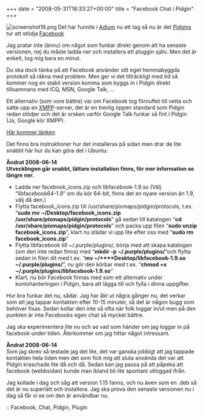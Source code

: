 +++
date = "2008-05-31T16:33:27+00:00"
title = "Facebook Chat i Pidgin"
+++

<img src="/images/2008/05/screenshot19.png" title="screenshot19.png" alt="screenshot19.png" align="left" />Det har funnits i [Adium][1] nu ett tag så nu är det [Pidgins][2] tur att stödja [Facebook][3]

Jag pratar inte (ännu) om något som funkar direkt genom att ha senaste versionen, nej du måste ladda ner och installera ett pluggin själv. Men det är enkelt, tog mig bara en minut.

Du ska dock tänka på att Facebook använder sitt eget hemmabyggda protokoll så räkna med problem. Men ger vi det tillräckligt med tid så kommer nog en stabil version komma som byggs in i Pidgin direkt tillsammans med ICQ, MSN, Google Talk, &#8230;

Ett alternativ (som vore bättre) var om Facebook tog förnuftet till vetta och satte upp en [XMPP][4]-server, det är en trevlig öppen standard som Pidgin redan stödjer och det är orsken varför Google Talk funkar så fint i Pidgin (Ja, Google kör XMPP).

[Här kommer länken][5]

Det finns bra instruktioner hur det installeras på sidan men drar de lite snabbt här hur du kan göra det i Ubuntu:

**Ändrat 2008-06-14  
Utvecklingen går snabbt, lättare installation finns, för mer information se längre ner.**

*   Ladda ner facebook_icons.zip och libfacebook-1.9.so (Välj &#8220;libfacebook64-1.9&#8243; om du kör 64-bit, finns det en nyare version än 1.9, välj då den.)
*   Flytta facebook_icons.zip till /usr/share/pixmaps/pidgin/protocols, t.ex. &#8220;**sudo mv ~/Desktop/facebook_icons.zip /usr/share/pixmaps/pidgin/protocols**&#8221; gå sedan till katalogen &#8220;**cd  /usr/share/pixmaps/pidgin/protocols**&#8221; och packa upp filen &#8220;**sudo unzip** **facebook_icons.zip**&#8220;, klart nu städar vi upp lite efter oss med &#8220;**sudo rm facebook_icons.zip**&#8220;
*   Flytta libfacebook till ~/.purple/plugins/, börja med att skapa katalogen (om den inte redan finns) med &#8220;**mkdir -p ~/.purple/plugins/**&#8220;och flytta sedan in filen dit med t.ex. &#8220;**mv ~/****Desktop/libfacebook-1.9.so ~/.purple/plugins/**&#8220;, nu gör den körbar med t.ex. &#8220;**chmod +x ~/.purple/plugins/libfacebook-1.9.so**&#8220;
*   Klart, nu bör Facebook finnas med som ett alternativ under kontohanteringen i Pidgin, bara att lägga till och fylla i dinna uppgifter.

Hur bra funkar det nu, sådär. Jag har åkt ut några gånger nu, det verkar som att jag tappar kontakten efter 10-15 minuter, så det är någon bugg som behöver fixas. Sedan kollar den inte så ofta när folk loggar in/ut men på den punkten är inte Facebooks egen chat så mycket bättre.

Jag ska experimentera lite nu och se vad som händer om jag loggar in på facebook under tiden. Återkommer om jag hittar något intressant.

**Ändrat 2008-06-14**  
Som jag skrev så testade jag det lite, det var ganska jobbigt att jag tappade kontakten hela tiden men det som fick mig att sluta använda det var att Pidgin kraschade lite då och då. Sedan kan jag passa på att påpeka att facebook (webbsidan) kunde man ibland bli lite spontant utloggad ifrån.

Jag kollade i dag och såg att version 1.15 fanns, och nu även som en .deb så det är nu superlätt och installera. Jag ska prova den senaste versionen nu i dag så får vi se om den är användbar nu.

:: Facebook, Chat, Pidgin, Plugin

<small></small>

 [1]: http://www.adiumx.com/
 [2]: http://pidgin.im/
 [3]: http://www.facebook.com
 [4]: http://en.wikipedia.org/wiki/XMPP
 [5]: http://code.google.com/p/pidgin-facebookchat/
